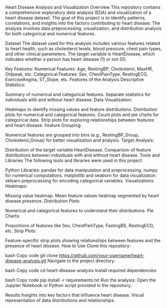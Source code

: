 Heart Disease Analysis and Visualization
Overview
This repository contains a comprehensive exploratory data analysis (EDA) and visualization of a heart disease dataset. The goal of this project is to identify patterns, correlations, and insights into the factors contributing to heart disease. The analysis involves data preprocessing, visualization, and distribution analysis for both categorical and numerical features.

Dataset
The dataset used for this analysis includes various features related to heart health, such as cholesterol levels, blood pressure, chest pain types, and other clinical parameters. The target variable is HeartDisease, which indicates whether a person has heart disease (1) or not (0).

Key Features:
Numerical Features: Age, RestingBP, Cholesterol, MaxHR, Oldpeak, etc.
Categorical Features: Sex, ChestPainType, RestingECG, ExerciseAngina, ST_Slope, etc.
Features of the Analysis
Descriptive Statistics:

Summary of numerical and categorical features.
Separate statistics for individuals with and without heart disease.
Data Visualization:

Heatmaps to identify missing values and feature distributions.
Distribution plots for numerical and categorical features.
Count plots and pie charts for categorical data.
Strip plots for exploring relationships between features and heart disease.
Feature Grouping:

Numerical features are grouped into bins (e.g., RestingBP_Group, Cholesterol_Group) for better visualization and analysis.
Target Analysis:

Distribution of the target variable HeartDisease.
Comparison of feature distributions between individuals with and without heart disease.
Tools and Libraries
The following tools and libraries were used in this project:

Python Libraries:
pandas for data manipulation and preprocessing.
numpy for numerical computations.
matplotlib and seaborn for data visualization.
sklearn.preprocessing for encoding categorical variables.
Visualizations
Heatmaps:

Missing value heatmap.
Mean feature values heatmap segmented by heart disease presence.
Distribution Plots:

Numerical and categorical features to understand their distributions.
Pie Charts:

Proportions of features like Sex, ChestPainType, FastingBS, RestingECG, etc.
Strip Plots:

Feature-specific strip plots showing relationships between features and the presence of heart disease.
How to Use
Clone this repository:

bash
Copy code
git clone https://github.com/your-username/heart-disease-analysis.git
Navigate to the project directory:

bash
Copy code
cd heart-disease-analysis
Install required dependencies:

bash
Copy code
pip install -r requirements.txt
Run the analysis: Open the Jupyter Notebook or Python script provided in the repository.

Results
Insights into key factors that influence heart disease.
Visual representation of data distributions and relationships. 

